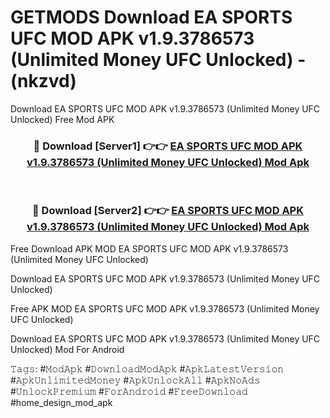 # GETMODS Download EA SPORTS UFC MOD APK v1.9.3786573 (Unlimited Money UFC Unlocked) - (nkzvd)
Download EA SPORTS UFC MOD APK v1.9.3786573 (Unlimited Money UFC Unlocked) Free Mod APK

<div align="center">
<h3>🔴 Download [Server1] 👉👉 <a href="https://apk-comot.site?title=EA_SPORTS_UFC_MOD_APK_v1.9.3786573_(Unlimited_Money_UFC_Unlocked)">EA SPORTS UFC MOD APK v1.9.3786573 (Unlimited Money UFC Unlocked) Mod Apk</a></h3><br>

<h3>🔴 Download [Server2] 👉👉 <a href="https://apk-comot.site?title=EA_SPORTS_UFC_MOD_APK_v1.9.3786573_(Unlimited_Money_UFC_Unlocked)">EA SPORTS UFC MOD APK v1.9.3786573 (Unlimited Money UFC Unlocked) Mod Apk</a></h3>
</div>


Free Download APK MOD EA SPORTS UFC MOD APK v1.9.3786573 (Unlimited Money UFC Unlocked)

Download EA SPORTS UFC MOD APK v1.9.3786573 (Unlimited Money UFC Unlocked) 

Free APK MOD EA SPORTS UFC MOD APK v1.9.3786573 (Unlimited Money UFC Unlocked) 

Download EA SPORTS UFC MOD APK v1.9.3786573 (Unlimited Money UFC Unlocked) Mod For Android

𝚃𝚊𝚐𝚜: #𝙼𝚘𝚍𝙰𝚙𝚔 #𝙳𝚘𝚠𝚗𝚕𝚘𝚊𝚍𝙼𝚘𝚍𝙰𝚙𝚔 #𝙰𝚙𝚔𝙻𝚊𝚝𝚎𝚜𝚝𝚅𝚎𝚛𝚜𝚒𝚘𝚗 #𝙰𝚙𝚔𝚄𝚗𝚕𝚒𝚖𝚒𝚝𝚎𝚍𝙼𝚘𝚗𝚎𝚢 #𝙰𝚙𝚔𝚄𝚗𝚕𝚘𝚌𝚔𝙰𝚕𝚕 #𝙰𝚙𝚔𝙽𝚘𝙰𝚍𝚜 #𝚄𝚗𝚕𝚘𝚌𝚔𝙿𝚛𝚎𝚖𝚒𝚞𝚖 #𝙵𝚘𝚛𝙰𝚗𝚍𝚛𝚘𝚒𝚍 #𝙵𝚛𝚎𝚎𝙳𝚘𝚠𝚗𝚕𝚘𝚊𝚍 #home_design_mod_apk
